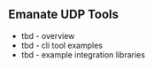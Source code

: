 ## Emanate UDP Tools

* tbd - overview
* tbd - cli tool examples
* tbd - example integration libraries
